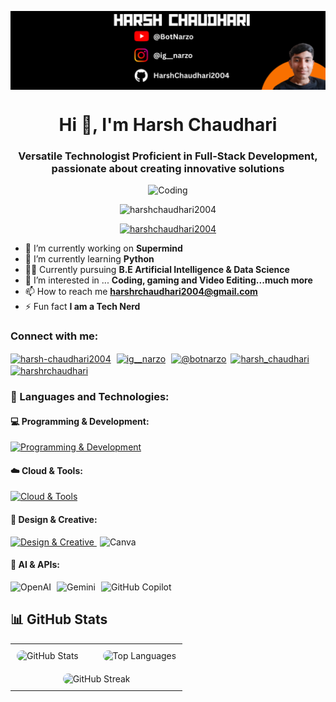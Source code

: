 <p><img align="center" alt="Harsh_banner" src="Harsh_LinkedIn-banner.png" /></p>
<h1 align="center">Hi 👋, I'm Harsh Chaudhari</h1>
<h3 align="center">
  Versatile Technologist Proficient in Full-Stack Development, passionate about
  creating innovative solutions
</h3>

<p align="center">
  <img
    alt="Coding"
    width="500"
    src="https://img.freepik.com/premium-photo/pixel-art-programmer-work_1296762-9503.jpg"
  />
</p>

<p align="center">
  <img
    src="https://komarev.com/ghpvc/?username=harshchaudhari2004&label=Profile%20views&color=0e75b6&style=flat"
    alt="harshchaudhari2004"
  />
</p>

<p align="center">
  <a href="https://github.com/ryo-ma/github-profile-trophy"
    ><img
      src="https://github-profile-trophy.vercel.app/?username=harshchaudhari2004&title=-PullRequest,-Reviews&theme=dark_dimmed&column=7&margin-w=5&margin-h=15&no-frame=true&no-bg=false"
      alt="harshchaudhari2004"
  /></a>
</p>

- 🔭 I’m currently working on **Supermind**
- 🌱 I’m currently learning **Python**
- 👨‍🎓 Currently pursuing **B.E Artificial Intelligence & Data Science**
- 👀 I’m interested in ... **Coding, gaming and Video Editing...much more**
- 📫 How to reach me **harshrchaudhari2004@gmail.com**
- ⚡ Fun fact **I am a Tech Nerd**

<h3 align="left">Connect with me:</h3>
<p align="left">
  <a href="https://linkedin.com/in/harsh-chaudhari2004" target="_blank"
    ><img
      align="center"
      src="https://upload.wikimedia.org/wikipedia/commons/thumb/8/81/LinkedIn_icon.svg/2048px-LinkedIn_icon.svg.png"
      alt="harsh-chaudhari2004"
      height="50"
      width="auto"
      style="margin-right: 5px;"
  /></a>
  <a href="https://instagram.com/ig__narzo" target="_blank"
    ><img
      align="center"
      src="https://upload.wikimedia.org/wikipedia/commons/a/a5/Instagram_icon.png"
      alt="ig__narzo"
      height="50"
      width="auto"
      style="margin-right: 5px;"
  /></a>
  <a href="https://www.youtube.com/@botnarzo" target="_blank"
    ><img
      align="center"
      src="https://upload.wikimedia.org/wikipedia/commons/thumb/f/fd/YouTube_full-color_icon_%282024%29.svg/1280px-YouTube_full-color_icon_%282024%29.svg.png"
      alt="@botnarzo"
      height="50"
      width="auto"
      style="margin-right: 3px;"
  /></a>
  <a href="https://leetcode.com/u/harsh_chaudhari/" target="_blank"
    ><img
      align="center"
      src="https://upload.wikimedia.org/wikipedia/commons/1/19/LeetCode_logo_black.png"
      alt="harsh_chaudhari"
      height="50"
      width="auto"
      style="margin-right: 5px;"
  /></a>
  <a href="https://www.hackerrank.com/harshrchaudhari" target="_blank"
    ><img
      align="center"
      src="https://upload.wikimedia.org/wikipedia/commons/4/40/HackerRank_Icon-1000px.png"
      alt="harshrchaudhari"
      height="50"
      width="auto"
  /></a>
</p>

<h3 align="left">🚀 Languages and Technologies:</h3>

<h4 align="left">💻 Programming & Development:</h4>
<p align="left">
  <a href="https://skillicons.dev">
    <img src="https://skillicons.dev/icons?i=py,django,supabase,mysql,js,ts,nodejs,react,androidstudio,java,html,css,c,cpp" alt="Programming & Development" />
  </a>
</p>

<h4 align="left">☁️ Cloud & Tools:</h4>
<p align="left">
  <a href="https://skillicons.dev">
    <img src="https://skillicons.dev/icons?i=windows,vscode,github,git,obsidian,aws,azure,vercel,linux,bootstrap,tailwind" alt="Cloud & Tools" />
  </a>
</p>

<h4 align="left">🎨 Design & Creative:</h4>
<p align="left">
  <a href="https://skillicons.dev">
    <img src="https://skillicons.dev/icons?i=figma,ps,ae,pr" alt="Design & Creative" />
  </a>
  <a>
    <img
      src="https://logos-world.net/wp-content/uploads/2020/02/Canva-Logo.png"
      alt="Canva"
      width="70"
      height="48"
      style="margin-left: 5px;"
    />
  </a>
</p>

<h4 align="left">🤖 AI & APIs:</h4>
<p align="left">
  <a>
    <img
      src="https://img.icons8.com/fluent-systems-filled/512/FFFFFF/chatgpt.png"
      alt="OpenAI"
      width="48"
      height="48"
      style="margin-right: 5px;"
    />
  </a>
  <a>
    <img
      src="https://www.gstatic.com/lamda/images/gemini_sparkle_v002_d4735304ff6292a690345.svg"
      alt="Gemini"
      width="48"
      height="48"
      style="margin-right: 5px;"
    />
  </a>
  <a>
    <img
      src="https://github.githubassets.com/images/modules/site/copilot/copilot.png"
      alt="GitHub Copilot"
      width="48"
      height="48"
    />
  </a>
</p>

## 📊 GitHub Stats

<div align="center">
  <table cellspacing="0" cellpadding="0" style="border: none;">
    <tr>
      <td width="50%" style="border: none; padding: 10px;">
        <img src="https://github-readme-stats.vercel.app/api?username=harshchaudhari2004&show_icons=true&include_all_commits=true&locale=en&theme=dark&hide_border=true&bg_color=0d1117" alt="GitHub Stats" style="width: 100%; border-radius: 10px;" />
      </td>
      <td width="50%" style="border: none; padding: 10px;">
        <img src="https://github-readme-stats.vercel.app/api/top-langs?username=harshchaudhari2004&show_icons=true&locale=en&layout=compact&theme=dark&hide_border=true&bg_color=0d1117" alt="Top Languages" style="width: 75%; border-radius: 10px;" />
      </td>
    </tr>
    <tr>
      <td colspan="2" align="center" style="border: none; padding: 10px;">
        <img src="https://github-readme-streak-stats.herokuapp.com/?user=harshchaudhari2004&theme=dark&hide_border=true&background=0d1117" alt="GitHub Streak" style="width: 100%; max-width: 60%; border-radius: 10px;" />
      </td>
    </tr>
  </table>
</div>
